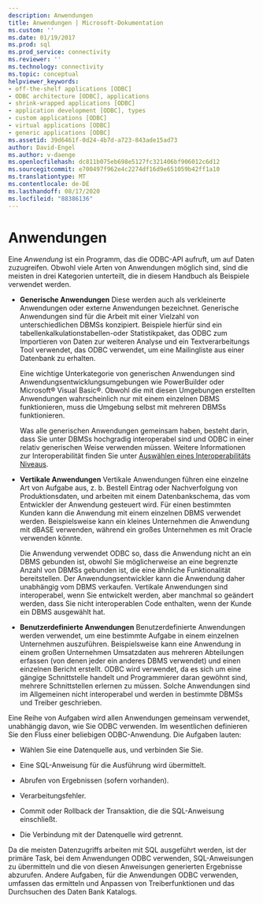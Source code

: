 ```yaml
---
description: Anwendungen
title: Anwendungen | Microsoft-Dokumentation
ms.custom: ''
ms.date: 01/19/2017
ms.prod: sql
ms.prod_service: connectivity
ms.reviewer: ''
ms.technology: connectivity
ms.topic: conceptual
helpviewer_keywords:
- off-the-shelf applications [ODBC]
- ODBC architecture [ODBC], applications
- shrink-wrapped applications [ODBC]
- application development [ODBC], types
- custom applications [ODBC]
- virtual applications [ODBC]
- generic applications [ODBC]
ms.assetid: 39d6461f-0d24-4b7d-a723-843ade15ad73
author: David-Engel
ms.author: v-daenge
ms.openlocfilehash: dc811b075eb698e5127fc321406bf906012c6d12
ms.sourcegitcommit: e700497f962e4c2274df16d9e651059b42ff1a10
ms.translationtype: MT
ms.contentlocale: de-DE
ms.lasthandoff: 08/17/2020
ms.locfileid: "88386136"
---
```

# <a name="applications"></a>Anwendungen
Eine *Anwendung* ist ein Programm, das die ODBC-API aufruft, um auf Daten zuzugreifen. Obwohl viele Arten von Anwendungen möglich sind, sind die meisten in drei Kategorien unterteilt, die in diesem Handbuch als Beispiele verwendet werden.  
  
-   **Generische Anwendungen** Diese werden auch als verkleinerte Anwendungen oder externe Anwendungen bezeichnet. Generische Anwendungen sind für die Arbeit mit einer Vielzahl von unterschiedlichen DBMSs konzipiert. Beispiele hierfür sind ein tabellenkalkulationstabellen-oder Statistikpaket, das ODBC zum Importieren von Daten zur weiteren Analyse und ein Textverarbeitungs Tool verwendet, das ODBC verwendet, um eine Mailingliste aus einer Datenbank zu erhalten.  
  
     Eine wichtige Unterkategorie von generischen Anwendungen sind Anwendungsentwicklungsumgebungen wie PowerBuilder oder Microsoft® Visual Basic®. Obwohl die mit diesen Umgebungen erstellten Anwendungen wahrscheinlich nur mit einem einzelnen DBMS funktionieren, muss die Umgebung selbst mit mehreren DBMSs funktionieren.  
  
     Was alle generischen Anwendungen gemeinsam haben, besteht darin, dass Sie unter DBMSs hochgradig interoperabel sind und ODBC in einer relativ generischen Weise verwenden müssen. Weitere Informationen zur Interoperabilität finden Sie unter [Auswählen eines Interoperabilitäts Niveaus](../../odbc/reference/develop-app/choosing-a-level-of-interoperability.md).  
  
-   **Vertikale Anwendungen** Vertikale Anwendungen führen eine einzelne Art von Aufgabe aus, z. b. Bestell Eintrag oder Nachverfolgung von Produktionsdaten, und arbeiten mit einem Datenbankschema, das vom Entwickler der Anwendung gesteuert wird. Für einen bestimmten Kunden kann die Anwendung mit einem einzelnen DBMS verwendet werden. Beispielsweise kann ein kleines Unternehmen die Anwendung mit dBASE verwenden, während ein großes Unternehmen es mit Oracle verwenden könnte.  
  
     Die Anwendung verwendet ODBC so, dass die Anwendung nicht an ein DBMS gebunden ist, obwohl Sie möglicherweise an eine begrenzte Anzahl von DBMSs gebunden ist, die eine ähnliche Funktionalität bereitstellen. Der Anwendungsentwickler kann die Anwendung daher unabhängig vom DBMS verkaufen. Vertikale Anwendungen sind interoperabel, wenn Sie entwickelt werden, aber manchmal so geändert werden, dass Sie nicht interoperablen Code enthalten, wenn der Kunde ein DBMS ausgewählt hat.  
  
-   **Benutzerdefinierte Anwendungen** Benutzerdefinierte Anwendungen werden verwendet, um eine bestimmte Aufgabe in einem einzelnen Unternehmen auszuführen. Beispielsweise kann eine Anwendung in einem großen Unternehmen Umsatzdaten aus mehreren Abteilungen erfassen (von denen jeder ein anderes DBMS verwendet) und einen einzelnen Bericht erstellt. ODBC wird verwendet, da es sich um eine gängige Schnittstelle handelt und Programmierer daran gewöhnt sind, mehrere Schnittstellen erlernen zu müssen. Solche Anwendungen sind im Allgemeinen nicht interoperabel und werden in bestimmte DBMSs und Treiber geschrieben.  
  
 Eine Reihe von Aufgaben wird allen Anwendungen gemeinsam verwendet, unabhängig davon, wie Sie ODBC verwenden. Im wesentlichen definieren Sie den Fluss einer beliebigen ODBC-Anwendung. Die Aufgaben lauten:  
  
-   Wählen Sie eine Datenquelle aus, und verbinden Sie Sie.  
  
-   Eine SQL-Anweisung für die Ausführung wird übermittelt.  
  
-   Abrufen von Ergebnissen (sofern vorhanden).  
  
-   Verarbeitungsfehler.  
  
-   Commit oder Rollback der Transaktion, die die SQL-Anweisung einschließt.  
  
-   Die Verbindung mit der Datenquelle wird getrennt.  
  
 Da die meisten Datenzugriffs arbeiten mit SQL ausgeführt werden, ist der primäre Task, bei dem Anwendungen ODBC verwenden, SQL-Anweisungen zu übermitteln und die von diesen Anweisungen generierten Ergebnisse abzurufen. Andere Aufgaben, für die Anwendungen ODBC verwenden, umfassen das ermitteln und Anpassen von Treiberfunktionen und das Durchsuchen des Daten Bank Katalogs.

